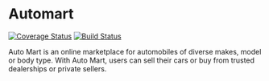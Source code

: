 # Automart
[![Coverage Status](https://coveralls.io/repos/github/kazeemOnis/automart/badge.svg?branch=ft-user-signup-endpoints-166496119)](https://coveralls.io/github/kazeemOnis/automart?branch=ft-user-signup-endpoints-166496119)
[![Build Status](https://travis-ci.org/kazeemOnis/automart.svg?branch=develop)](https://travis-ci.org/kazeemOnis/automart)

Auto Mart is an online marketplace for automobiles of diverse makes, model or body type. With Auto Mart, users can sell their cars or buy from trusted dealerships or private sellers.
